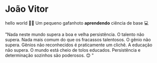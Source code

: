 # João Vitor 
hello world 👨‍💻
Um pequeno gafanhoto **aprendendo** ciência de base 💻

"Nada neste mundo supera a boa e velha persistência. O talento não supera. Nada mais comum do que os fracassos talentosos. O gênio não supera. Gênios não reconhecidos é praticamente um clichê. A educação não supera. O mundo está cheio de tolos educados. Persistência e determinação sozinhos são poderosos. 😊 "
